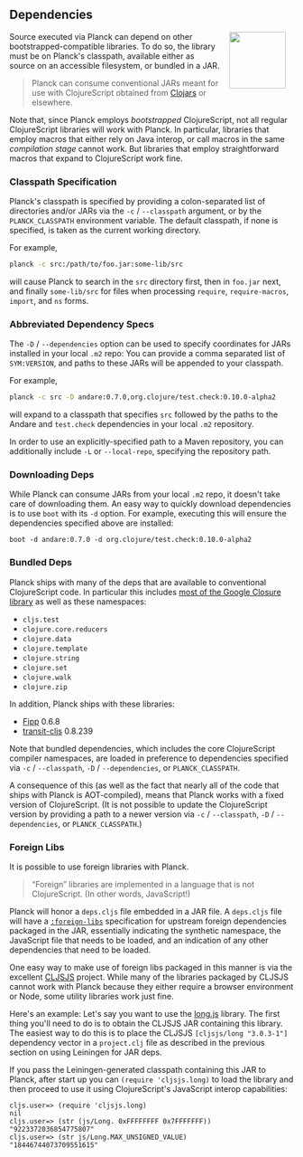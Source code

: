 ## Dependencies

<img width="100" align="right" style="margin: 0ex 1em" src="img/dependencies.jpg">
Source executed via Planck can depend on other bootstrapped-compatible libraries. To do so, the library must be on Planck's classpath, available either as source on an accessible filesystem, or bundled in a JAR.

> Planck can consume conventional JARs meant for use with ClojureScript obtained from [Clojars](https://clojars.org) or elsewhere.

Note that, since Planck employs _bootstrapped_ ClojureScript, not all regular ClojureScript libraries will work with Planck. In particular, libraries that employ macros that either rely on Java interop, or call macros in the same _compilation stage_ cannot work.  But libraries that employ straightforward macros that expand to ClojureScript work fine.

### Classpath Specification

Planck's classpath is specified by providing a colon-separated list of directories and/or JARs via the `-c` / `-​-​classpath` argument, or by the `PLANCK_CLASSPATH` environment variable. The default classpath, if none is specified, is taken as the current working directory.

For example,

```sh
planck -c src:/path/to/foo.jar:some-lib/src
```

will cause Planck to search in the `src` directory first, then in `foo.jar` next, and finally `some-lib/src` for files when processing `require`, `require-macros`, `import`, and `ns` forms.

### Abbreviated Dependency Specs

The `-D` / `-​-​dependencies` option can be used to specify coordinates for JARs installed in your local `.m2` repo: You can provide a comma separated list of `SYM:VERSION`, and paths to these JARs will be appended to your classpath.

For example,

```sh
planck -c src -D andare:0.7.0,org.clojure/test.check:0.10.0-alpha2
```

will expand to a classpath that specifies `src` followed by the paths to the Andare and `test.check` dependencies in your local `.m2` repository.

In order to use an explicitly-specified path to a Maven repository, you can additionally include `-L` or `-​-​local-repo`, specifying the repository path.

### Downloading Deps

While Planck can consume JARs from your local `.m2` repo, it doesn't take care of downloading them. An easy way to quickly download dependencies is to use `boot` with its `-d` option. For example, executing this will ensure the dependencies specified above are installed:

```
boot -d andare:0.7.0 -d org.clojure/test.check:0.10.0-alpha2
```

### Bundled Deps

Planck ships with many of the deps that are available to conventional ClojureScript code. In particular this includes [most of the Google Closure library](gcl.html) as well as these namespaces:

* `cljs.test`
* `clojure.core.reducers`
* `clojure.data`
* `clojure.template`
* `clojure.string`
* `clojure.set`
* `clojure.walk`
* `clojure.zip`

In addition, Planck ships with these libraries:

* [Fipp](https://github.com/brandonbloom/fipp) 0.6.8
* [transit-cljs](https://github.com/cognitect/transit-cljs) 0.8.239

Note that bundled dependencies, which includes the core ClojureScript compiler namespaces, are loaded in preference to dependencies specified via `-c` / `-​-​classpath`, `-D` / `-​-​dependencies`, or `PLANCK_CLASSPATH`.

A consequence of this (as well as the fact that nearly all of the code that ships with Planck is AOT-compiled), means that Planck works with a fixed version of ClojureScript. (It is not possible to update the ClojureScript version by providing a path to a newer version via `-c` / `-​-​classpath`, `-D` / `-​-​dependencies`, or `PLANCK_CLASSPATH`.)

### Foreign Libs

It is possible to use foreign libraries with Planck.

> “Foreign” libraries are implemented in a language that is not ClojureScript. (In other words, JavaScript!)

Planck will honor a `deps.cljs` file embedded in a JAR file. A `deps.cljs` file will have a [`:foreign-libs`](https://github.com/clojure/clojurescript/wiki/Compiler-Options#foreign-libs) specification for upstream foreign dependencies packaged in the JAR, essentially indicating the synthetic namespace, the JavaScript file that needs to be loaded, and an indication of any other dependencies that need to be loaded. 

One easy way to make use of foreign libs packaged in this manner is via the excellent [CLJSJS](http://cljsjs.github.io) project. While many of the libraries packaged by CLJSJS cannot work with Planck because they either require a browser environment or Node, some utility libraries work just fine.

Here's an example: Let's say you want to use the [long.js](https://github.com/dcodeIO/long.js) library. The first thing you'll need to do is to obtain the CLJSJS JAR containing this library. The easiest way to do this is to place the CLJSJS `[cljsjs/long "3.0.3-1"]` dependency vector in a `project.clj` file as described in the previous section on using Leiningen for JAR deps.

If you pass the Leiningen-generated classpath containing this JAR to Planck, after start up you can `(require 'cljsjs.long)` to load the library and then proceed to use it using ClojureScript's JavaScript interop capabilities:

```clojure-repl
cljs.user=> (require 'cljsjs.long)
nil
cljs.user=> (str (js/Long. 0xFFFFFFFF 0x7FFFFFFF))
"9223372036854775807"
cljs.user=> (str js/Long.MAX_UNSIGNED_VALUE)
"18446744073709551615"
```
